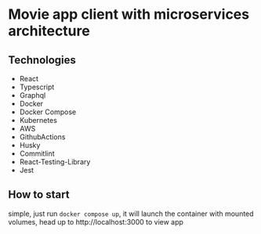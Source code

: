 # Movie app client with microservices architecture

## Technologies

- React
- Typescript
- Graphql
- Docker
- Docker Compose
- Kubernetes
- AWS
- GithubActions
- Husky
- Commitlint
- React-Testing-Library
- Jest

## How to start

simple, just run `docker compose up`, it will launch the container with mounted volumes, head up to http://localhost:3000 to view app
